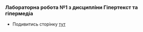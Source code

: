 ### Лабораторна робота №1 з дисципліни Гіпертекст та гіпермедіа
- Подивитись сторінку [тут](https://leotkach.github.io/GTGM1/)
